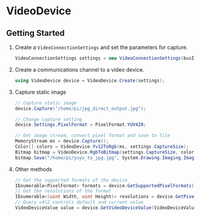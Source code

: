 # VideoDevice

## Getting Started

1. Create a `VideoConnectionSettings` and set the parameters for capture.
    ```C#
    VideoConnectionSettings settings = new VideoConnectionSettings(busId: 0, captureSize: (2560, 1920), pixelFormat: PixelFormat.YUYV);
    ```
2. Create a communications channel to a video device.
    ```C#
    using VideoDevice device = VideoDevice.Create(settings);
    ```
3. Capture static image
    ```C#
    // Capture static image
    device.Capture("/home/pi/jpg_direct_output.jpg");

    // Change capture setting
    device.Settings.PixelFormat = PixelFormat.YUV420;

    // Get image stream, convert pixel format and save to file
    MemoryStream ms = device.Capture();
    Color[] colors = VideoDevice.Yv12ToRgb(ms, settings.CaptureSize);
    Bitmap bitmap = VideoDevice.RgbToBitmap(settings.CaptureSize, colors);
    bitmap.Save("/home/pi/yuyv_to_jpg.jpg", System.Drawing.Imaging.ImageFormat.Jpeg);
    ```
4. Other methods
    ```C#
    // Get the supported formats of the device
    IEnumerable<PixelFormat> formats = device.GetSupportedPixelFormats();
    // Get the resolutions of the format
    IEnumerable<(uint Width, uint Height)> resolutions = device.GetPixelFormatResolutions(PixelFormat.YUYV));
    // Query v4l2 controls default and current value
    VideoDeviceValue value = device.GetVideoDeviceValue(VideoDeviceValueType.Rotate);
    ```
